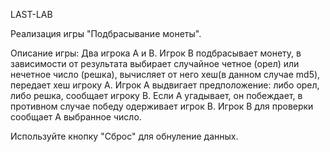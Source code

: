 LAST-LAB

Реализация игры "Подбрасывание монеты".

Описание игры:
Два игрока А и В.
Игрок В подбрасывает монету, в зависимости от результата выбирает случайное четное (орел) или нечетное число (решка), вычисляет от него хеш(в данном случае md5), передает хеш игроку А.
Игрок А выдвигает предположение: либо орел, либо решка, сообщает игроку В. Если А угадывает, он побеждает, в противном случае победу одерживает игрок В.
Игрок В для проверки сообщает А выбранное число.

Используйте кнопку "Сброс" для обнуление данных.
